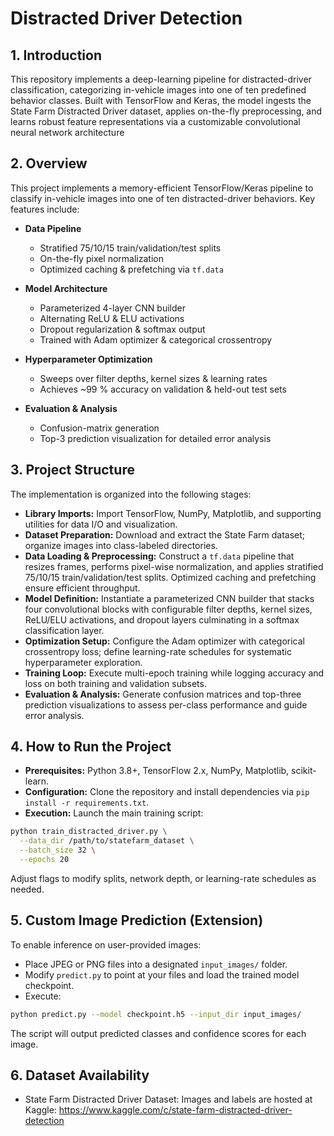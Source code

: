 # Distracted Driver Detection
## 1. Introduction
This repository implements a deep-learning pipeline for distracted-driver classification, categorizing in-vehicle images into one of ten predefined behavior classes. Built with TensorFlow and Keras, the model ingests the State Farm Distracted Driver dataset, applies on-the-fly preprocessing, and learns robust feature representations via a customizable convolutional neural network architecture

## 2. Overview

This project implements a memory-efficient TensorFlow/Keras pipeline to classify in-vehicle images into one of ten distracted-driver behaviors. Key features include:

- **Data Pipeline**  
  - Stratified 75/10/15 train/validation/test splits  
  - On-the-fly pixel normalization  
  - Optimized caching & prefetching via `tf.data`

- **Model Architecture**  
  - Parameterized 4-layer CNN builder  
  - Alternating ReLU & ELU activations  
  - Dropout regularization & softmax output  
  - Trained with Adam optimizer & categorical crossentropy

- **Hyperparameter Optimization**  
  - Sweeps over filter depths, kernel sizes & learning rates  
  - Achieves ~99 % accuracy on validation & held-out test sets

- **Evaluation & Analysis**  
  - Confusion-matrix generation  
  - Top-3 prediction visualization for detailed error analysis

## 3. Project Structure
The implementation is organized into the following stages:
- **Library Imports:** Import TensorFlow, NumPy, Matplotlib, and supporting utilities for data I/O and visualization.
- **Dataset Preparation:** Download and extract the State Farm dataset; organize images into class-labeled directories.
- **Data Loading & Preprocessing:** Construct a `tf.data` pipeline that resizes frames, performs pixel-wise normalization, and applies stratified 75/10/15 train/validation/test splits. Optimized caching and prefetching ensure efficient throughput.
- **Model Definition:** Instantiate a parameterized CNN builder that stacks four convolutional blocks with configurable filter depths, kernel sizes, ReLU/ELU activations, and dropout layers culminating in a softmax classification layer.
- **Optimization Setup:** Configure the Adam optimizer with categorical crossentropy loss; define learning-rate schedules for systematic hyperparameter exploration.
- **Training Loop:** Execute multi-epoch training while logging accuracy and loss on both training and validation subsets.
- **Evaluation & Analysis:** Generate confusion matrices and top-three prediction visualizations to assess per-class performance and guide error analysis.
  
## 4. How to Run the Project
- **Prerequisites:** Python 3.8+, TensorFlow 2.x, NumPy, Matplotlib, scikit-learn.
- **Configuration:** Clone the repository and install dependencies via `pip install -r requirements.txt`.
- **Execution:** Launch the main training script:
```bash
python train_distracted_driver.py \
  --data_dir /path/to/statefarm_dataset \
  --batch_size 32 \
  --epochs 20
```
Adjust flags to modify splits, network depth, or learning-rate schedules as needed.

## 5. Custom Image Prediction (Extension)
To enable inference on user-provided images:
- Place JPEG or PNG files into a designated `input_images/` folder.
- Modify `predict.py` to point at your files and load the trained model checkpoint.
- Execute:
```bash
python predict.py --model checkpoint.h5 --input_dir input_images/
```
The script will output predicted classes and confidence scores for each image.

## 6. Dataset Availability
- State Farm Distracted Driver Dataset: Images and labels are hosted at Kaggle:
https://www.kaggle.com/c/state-farm-distracted-driver-detection 
